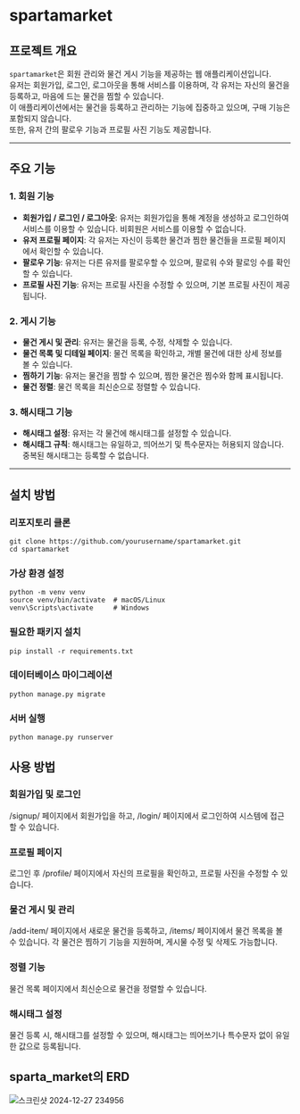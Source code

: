 # spartamarket

## 프로젝트 개요

`spartamarket`은 회원 관리와 물건 게시 기능을 제공하는 웹 애플리케이션입니다.  
유저는 회원가입, 로그인, 로그아웃을 통해 서비스를 이용하며, 각 유저는 자신의 물건을 등록하고, 마음에 드는 물건을 찜할 수 있습니다.  
이 애플리케이션에서는 물건을 등록하고 관리하는 기능에 집중하고 있으며, 구매 기능은 포함되지 않습니다.  
또한, 유저 간의 팔로우 기능과 프로필 사진 기능도 제공합니다.

---

## 주요 기능

### 1. 회원 기능
- **회원가입 / 로그인 / 로그아웃**: 유저는 회원가입을 통해 계정을 생성하고 로그인하여 서비스를 이용할 수 있습니다. 비회원은 서비스를 이용할 수 없습니다.
- **유저 프로필 페이지**: 각 유저는 자신이 등록한 물건과 찜한 물건들을 프로필 페이지에서 확인할 수 있습니다.
- **팔로우 기능**: 유저는 다른 유저를 팔로우할 수 있으며, 팔로워 수와 팔로잉 수를 확인할 수 있습니다.
- **프로필 사진 기능**: 유저는 프로필 사진을 수정할 수 있으며, 기본 프로필 사진이 제공됩니다.

### 2. 게시 기능
- **물건 게시 및 관리**: 유저는 물건을 등록, 수정, 삭제할 수 있습니다.
- **물건 목록 및 디테일 페이지**: 물건 목록을 확인하고, 개별 물건에 대한 상세 정보를 볼 수 있습니다.
- **찜하기 기능**: 유저는 물건을 찜할 수 있으며, 찜한 물건은 찜수와 함께 표시됩니다.
- **물건 정렬**: 물건 목록을 최신순으로 정렬할 수 있습니다.

### 3. 해시태그 기능
- **해시태그 설정**: 유저는 각 물건에 해시태그를 설정할 수 있습니다.
- **해시태그 규칙**: 해시태그는 유일하고, 띄어쓰기 및 특수문자는 허용되지 않습니다. 중복된 해시태그는 등록할 수 없습니다.

---

## 설치 방법

### 리포지토리 클론
```
git clone https://github.com/yourusername/spartamarket.git
cd spartamarket
```

### 가상 환경 설정
```
python -m venv venv
source venv/bin/activate  # macOS/Linux
venv\Scripts\activate     # Windows
```

### 필요한 패키지 설치
```
pip install -r requirements.txt
```


### 데이터베이스 마이그레이션
```
python manage.py migrate
```

### 서버 실행
```
python manage.py runserver
```

## 사용 방법
### 회원가입 및 로그인
/signup/ 페이지에서 회원가입을 하고, /login/ 페이지에서 로그인하여 시스템에 접근할 수 있습니다.

### 프로필 페이지
로그인 후 /profile/ 페이지에서 자신의 프로필을 확인하고, 프로필 사진을 수정할 수 있습니다.

### 물건 게시 및 관리
/add-item/ 페이지에서 새로운 물건을 등록하고, /items/ 페이지에서 물건 목록을 볼 수 있습니다.
각 물건은 찜하기 기능을 지원하며, 게시물 수정 및 삭제도 가능합니다.

### 정렬 기능
물건 목록 페이지에서 최신순으로 물건을 정렬할 수 있습니다.

### 해시태그 설정
물건 등록 시, 해시태그를 설정할 수 있으며, 해시태그는 띄어쓰기나 특수문자 없이 유일한 값으로 등록됩니다.


## sparta_market의 ERD 

![스크린샷 2024-12-27 234956](https://github.com/user-attachments/assets/ccb15e62-dc29-4ef7-9cfb-816191842771)

